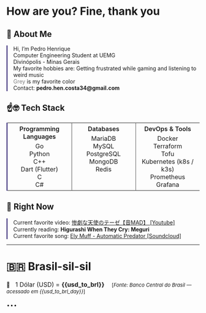 # How are you? Fine, thank you

## 🙂 About Me

<p style="border-left: 3px solid #574C8D; padding-left: 15px;">
    Hi, I’m Pedro Henrique<br>
    Computer Engineering Student at UEMG<br>
    Divinópolis - Minas Gerais <br>
    My favorite hobbies are: Getting frustrated while gaming and listening to weird music<br>
    <span style="color: grey">Grey</span> is my favorite color<br>
    Contact: <strong>pedro.hen.costa34@gmail.com</strong>
</p>


## ☝🤓 Tech Stack
<p style="border-left: 3px solid #574C8D;">
<table style="width:100%; border-collapse: collapse;">
  <tr>
    <td style="width:33%; padding:5px; vertical-align:top; border-right: 1px solid #444;" align="center">
      <span style="font-weight: 600;font-size: medium; display: inline-block; margin-bottom: 5px;">Programming Languages</span>
      <br>
      Go<br>
      Python<br>
      C++<br>
      Dart (Flutter)<br>
      C<br>
      C#
    </td>
    <td style="width:33%; padding:5px; font-size: medium; vertical-align:top; border-right: 1px solid #444;" align="center">
      <span style="font-weight: 600; display: inline-block; margin-bottom: 5px;">Databases</span>
      <br>
      MariaDB<br>
      MySQL<br>
      PostgreSQL<br>
      MongoDB<br>
      Redis
    </td>
    <td style="width:33%; padding:5px; vertical-align:top;" align="center">
      <span style="font-weight: 600; font-size: medium; display: inline-block; margin-bottom: 5px;">DevOps & Tools</span>
      <br>
      Docker<br>
      Terraform<br>
      Tofu <br>
      Kubernetes (k8s / k3s)<br>
      Prometheus<br>
      Grafana
    </td>
  </tr>
</table>
</p>

## 🤨 Right Now

<p style="border-left: 3px solid #574C8D; padding-left: 15px;">
Current favorite video: <a href="https://www.youtube.com/watch?v=k3aZ1E_m_Hs">惨劇な天使のテーゼ【音MAD】 [Youtube]</a><br>
Currently reading: <strong>Higurashi When They Cry: Meguri</strong><br>
Current favorite song: <a href="https://soundcloud.com/loveloverecords/3db4a2e0-3777-4819-b2d4-beada093b4c4">Ely Muff - Automatic Predator [Soundcloud]</a>
</p>

----
# 🇧🇷 Brasil-sil-sil <span style="font-size: large;"></span>
💸 <span style="font-size: medium;margin-left: 10px;">1 Dólar (USD) = <strong>{{usd_to_brl}}</strong></span> <span style="font-size: small;margin-left: 15px;">[*Fonte: Banco Central do Brasil — acessado em {{usd_to_brl_day}}*]</span>
<br><span style="font-size: xx-large;">...</span>